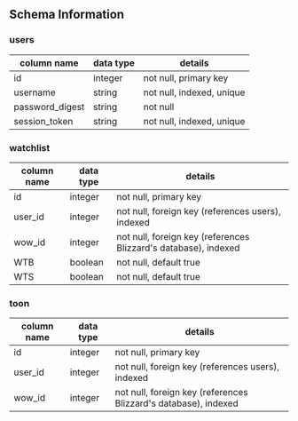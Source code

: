 ## Schema Information

### users
column name      | data type | details
-----------------|-----------|-----------------------
id               | integer   | not null, primary key
username         | string    | not null, indexed, unique
password_digest  | string    | not null
session_token    | string    | not null, indexed, unique

### watchlist
column name | data type | details
------------|-----------|-----------------------
id          | integer   | not null, primary key
user_id     | integer   | not null, foreign key (references users), indexed
wow_id      | integer   | not null, foreign key (references Blizzard's database), indexed
WTB         | boolean   | not null, default true
WTS         | boolean   | not null, default true

### toon
column name | data type | details
------------|-----------|-----------------------
id          | integer   | not null, primary key
user_id     | integer   | not null, foreign key (references users), indexed
wow_id      | integer   | not null, foreign key (references Blizzard's database), indexed
